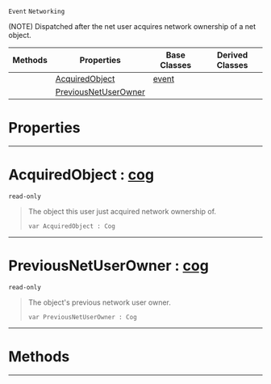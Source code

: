  `Event` `Networking`



(NOTE) Dispatched after the net user acquires network ownership of a net object.

|Methods|Properties|Base Classes|Derived Classes|
|---|---|---|---|
| |[ AcquiredObject](https://github.com/ZilchEngine/ZilchDocs/blob/master/code_reference/class_reference/netuseracquiredobjectownership.markdown#acquiredobject-zilch-engi)|[event](https://github.com/ZilchEngine/ZilchDocs/blob/master/code_reference/class_reference/event.markdown)| |
| |[ PreviousNetUserOwner](https://github.com/ZilchEngine/ZilchDocs/blob/master/code_reference/class_reference/netuseracquiredobjectownership.markdown#previousnetuserowner-zer)| | |


 #  Properties


---  
 #  AcquiredObject : [cog](https://github.com/ZilchEngine/ZilchDocs/blob/master/code_reference/class_reference/cog.markdown)

 `read-only`

> The object this user just acquired network ownership of.
> ``` lang=cpp, name=Nada
> var AcquiredObject : Cog


---  
 #  PreviousNetUserOwner : [cog](https://github.com/ZilchEngine/ZilchDocs/blob/master/code_reference/class_reference/cog.markdown)

 `read-only`

> The object's previous network user owner.
> ``` lang=cpp, name=Nada
> var PreviousNetUserOwner : Cog


---  
 #  Methods


---  
 

 